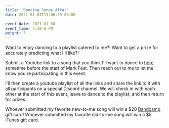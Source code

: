 ```yaml
---
title: "Dancing Songs Altar"
date: 2021-01-03T13:06:29-06:00

event_date: 2021-01-30
event_time: 4:30-6 PM
weight: 5
---
```


Want to enjoy dancing to a playlist catered to me?!  Want to get a prize for accurately predicting what I'll like?!

Submit a Youtube link to a song that you think I'll want to dance to [here](https://docs.google.com/forms/d/e/1FAIpQLSfFexzRSWjJOLtJc6iHUP2SNJw29E9GvhGRhA9x9RhdLE2elg/viewform) sometime before the start of Mark Fest.  Then reach out to me to let me know you're participating in this event.

I'll then create a youtube playlist of all the links and share the link to it with all participants on a special Discord channel.  We will check in with each other at the start of this event, leave to dance to the playlist, and then return for prizes.

Whoever submitted my favorite new-to-me song will win a $20 [Bandcamp](https://bandcamp.com/) gift card!  Whoever submitted my favorite old-to-me song will win a $5 iTunes gift card.
